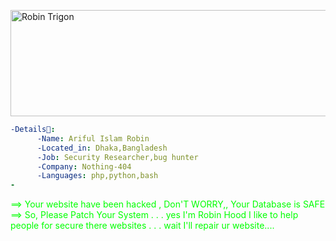 <a href="https://cooltext.com"><img src="https://images.cooltext.com/5598067.png" width="688" height="170" alt="Robin Trigon" /></a>

```yaml
-Details:
      -Name: Ariful Islam Robin
      -Located_in: Dhaka,Bangladesh
      -Job: Security Researcher,bug hunter
      -Company: Nothing-404
      -Languages: php,python,bash
-

```
<p id="example2"> <FONT color=#00FF00> ==> Your website have been hacked , Don'T WORRY,, Your Database is SAFE ==> So, Please Patch Your System . . . yes I'm Robin Hood I like to help people for secure there websites . . . wait I'll repair ur website....</p>
